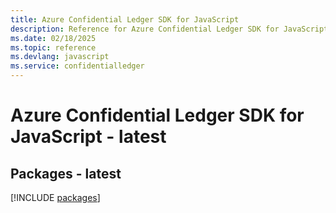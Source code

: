 ```yaml
---
title: Azure Confidential Ledger SDK for JavaScript
description: Reference for Azure Confidential Ledger SDK for JavaScript
ms.date: 02/18/2025
ms.topic: reference
ms.devlang: javascript
ms.service: confidentialledger
---
```

# Azure Confidential Ledger SDK for JavaScript - latest
## Packages - latest
[!INCLUDE [packages](confidential-ledger-index.md)]